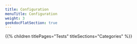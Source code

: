 ```yaml
---
title: Configuration
menuTitle: Configuration
weight: 3 
geekdocFlatSection: true
---
```


{{% children titlePages="Tests" titleSections="Categories" %}}

